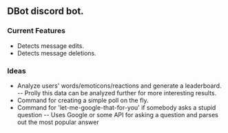 DBot discord bot.
---
### Current Features
  - Detects message edits.
  - Detects message deletions.
 
### Ideas
  - Analyze users' words/emoticons/reactions and generate a leaderboard.
  -- Prolly this data can be analyzed further for more interesting results.
  - Command for creating a simple poll on the fly.
  - Command for 'let-me-google-that-for-you' if somebody asks a stupid question
  -- Uses Google or some API for asking a question and parses out the most popular answer

